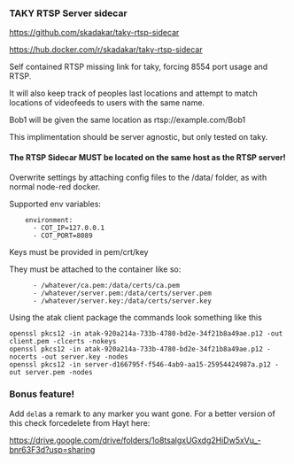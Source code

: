 ### TAKY RTSP Server sidecar

https://github.com/skadakar/taky-rtsp-sidecar

https://hub.docker.com/r/skadakar/taky-rtsp-sidecar



Self contained RTSP missing link for taky, forcing 8554 port usage and RTSP.

It will also keep track of peoples last locations and attempt to match locations of videofeeds to users with the same name.

Bob1 will be given the same location as rtsp://example.com/Bob1

This implimentation should be server agnostic, but only tested on taky.
#### The RTSP Sidecar MUST be located on the same host as the RTSP server!

Overwrite settings by attaching config files to the /data/ folder, as with normal node-red docker.

Supported env variables:
```
    environment:
      - COT_IP=127.0.0.1
      - COT_PORT=8089
```

Keys must be provided in pem/crt/key

They must be attached to the container like so: 
```
      - /whatever/ca.pem:/data/certs/ca.pem
      - /whatever/server.pem:/data/certs/server.pem
      - /whatever/server.key:/data/certs/server.key
```
Using the atak client package the commands look something like this
```
openssl pkcs12 -in atak-920a214a-733b-4780-bd2e-34f21b8a49ae.p12 -out client.pem -clcerts -nokeys
openssl pkcs12 -in atak-920a214a-733b-4780-bd2e-34f21b8a49ae.p12 -nocerts -out server.key -nodes
openssl pkcs12 -in server-d166795f-f546-4ab9-aa15-25954424987a.p12 -out server.pem -nodes
```

### Bonus feature!

Add `del`as a remark to any marker you want gone. For a better version of this check forcedelete from Hayt here:

https://drive.google.com/drive/folders/1o8tsalgxUGxdg2HiDw5xVu_-bnr63F3d?usp=sharing

